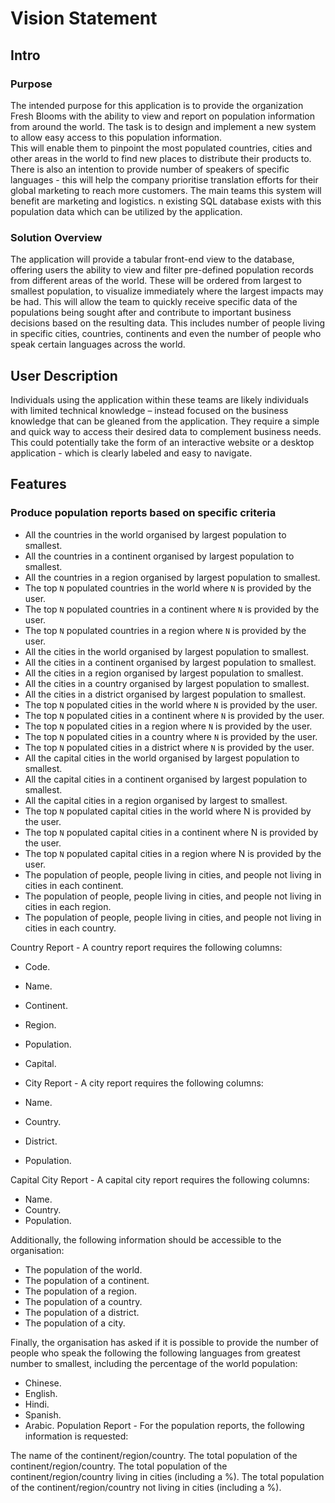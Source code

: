# Vision Statement

## Intro
### Purpose
The intended purpose for this application is to provide the organization Fresh Blooms with the ability to view and report on population information from around the world. The task is to design and implement a new system to allow easy access to this population information.  
This will enable them to pinpoint the most populated countries, cities and other areas in the world to find new places to distribute their products to. There is also an intention to provide number of speakers of specific languages - this will help the company prioritise translation efforts for their global marketing to reach more customers. 
The main teams this system will benefit are marketing and logistics.
n existing SQL database exists with this population data which can be utilized by the application.

### Solution Overview
The application will provide a tabular front-end view to the database, offering users the ability to view and filter pre-defined population records from different areas of the world. These will be ordered from largest to smallest population, to visualize immediately where the largest impacts may be had.
This will allow the team to quickly receive specific data of the populations being sought after and contribute to important business decisions based on the resulting data. This includes number of people living in specific cities, countries, continents and even the number of people who speak certain languages across the world.

## User Description
Individuals using the application within these teams are likely individuals with limited technical knowledge – instead focused on the business knowledge that can be gleaned from the application. They require a simple and quick way to access their desired data to complement business needs. This could potentially take the form of an interactive website or a desktop application - which is clearly labeled and easy to navigate.

## Features

### Produce population reports based on specific criteria

- All the countries in the world organised by largest population to smallest.
- All the countries in a continent organised by largest population to smallest.
- All the countries in a region organised by largest population to smallest.
- The top `N` populated countries in the world where `N` is provided by the user.
- The top `N` populated countries in a continent where `N` is provided by the user.
- The top `N` populated countries in a region where `N` is provided by the user.
- All the cities in the world organised by largest population to smallest.
- All the cities in a continent organised by largest population to smallest.
- All the cities in a region organised by largest population to smallest.
- All the cities in a country organised by largest population to smallest.
- All the cities in a district organised by largest population to smallest.
- The top `N` populated cities in the world where `N` is provided by the user.
- The top `N` populated cities in a continent where `N` is provided by the user.
- The top `N` populated cities in a region where `N` is provided by the user.
- The top `N` populated cities in a country where `N` is provided by the user.
- The top `N` populated cities in a district where `N` is provided by the user.
- All the capital cities in the world organised by largest population to smallest.
- All the capital cities in a continent organised by largest population to smallest.
- All the capital cities in a region organised by largest to smallest.
- The top `N` populated capital cities in the world where N is provided by the user.
- The top `N` populated capital cities in a continent where N is provided by the user.
- The top `N` populated capital cities in a region where N is provided by the user.
- The population of people, people living in cities, and people not living in cities in each continent.
- The population of people, people living in cities, and people not living in cities in each region.
- The population of people, people living in cities, and people not living in cities in each country.

Country Report - A country report requires the following columns:

- Code.
- Name.
- Continent.
- Region.
- Population.
- Capital.

- City Report - A city report requires the following columns:

- Name.
- Country.
- District.
- Population.

Capital City Report - A capital city report requires the following columns:

- Name.
- Country.
- Population.

Additionally, the following information should be accessible to the organisation:

- The population of the world.
- The population of a continent.
- The population of a region.
- The population of a country.
- The population of a district.
- The population of a city.

Finally, the organisation has asked if it is possible to provide the number of people who speak the following the following languages from greatest number to smallest, including the percentage of the world population:

- Chinese.
- English.
- Hindi.
- Spanish.
- Arabic.
  Population Report - For the population reports, the following information is requested:

The name of the continent/region/country.
The total population of the continent/region/country.
The total population of the continent/region/country living in cities (including a %).
The total population of the continent/region/country not living in cities (including a %).

